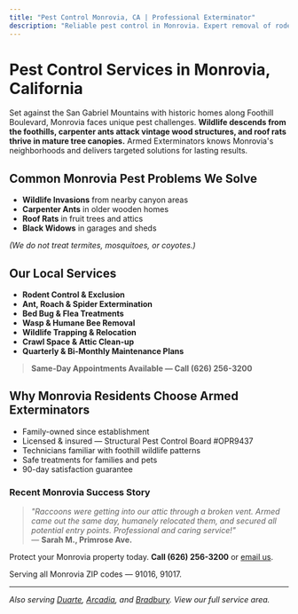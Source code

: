 ```yaml
---
title: "Pest Control Monrovia, CA | Professional Exterminator"
description: "Reliable pest control in Monrovia. Expert removal of rodents, ants, spiders & wildlife. Same-day service. Call (626) 256-3200."
---
```


# Pest Control Services in **Monrovia, California**

Set against the San Gabriel Mountains with historic homes along Foothill Boulevard, Monrovia faces unique pest challenges. **Wildlife descends from the foothills, carpenter ants attack vintage wood structures, and roof rats thrive in mature tree canopies.** Armed Exterminators knows Monrovia's neighborhoods and delivers targeted solutions for lasting results.

## Common Monrovia Pest Problems We Solve

- **Wildlife Invasions** from nearby canyon areas
- **Carpenter Ants** in older wooden homes
- **Roof Rats** in fruit trees and attics
- **Black Widows** in garages and sheds

*(We do not treat termites, mosquitoes, or coyotes.)*

## Our Local Services

* **Rodent Control & Exclusion**  
* **Ant, Roach & Spider Extermination**  
* **Bed Bug & Flea Treatments**  
* **Wasp & Humane Bee Removal**  
* **Wildlife Trapping & Relocation**  
* **Crawl Space & Attic Clean-up**  
* **Quarterly & Bi-Monthly Maintenance Plans**

> **Same-Day Appointments Available — Call (626) 256-3200**

## Why Monrovia Residents Choose Armed Exterminators

* Family-owned since establishment  
* Licensed & insured — Structural Pest Control Board #OPR9437  
* Technicians familiar with foothill wildlife patterns  
* Safe treatments for families and pets  
* 90-day satisfaction guarantee

### Recent Monrovia Success Story

> *"Raccoons were getting into our attic through a broken vent. Armed came out the same day, humanely relocated them, and secured all potential entry points. Professional and caring service!"*  
> — **Sarah M., Primrose Ave.**

Protect your Monrovia property today. **Call (626) 256-3200** or [email us](mailto:armedex@sbcglobal.net).  

Serving all Monrovia ZIP codes — 91016, 91017.

---

*Also serving [Duarte](/locations/duarte/), [Arcadia](/locations/arcadia/), and [Bradbury](/locations/bradbury/). View our full service area.*